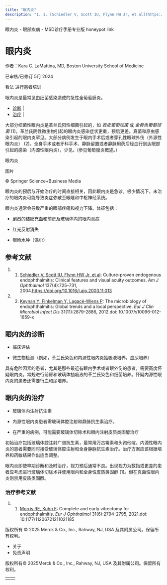 ```yaml
---
title: "眼内炎"
description: "1. 1. [Schiedler V, Scott IU, Flynn HW Jr, et al](https://www.sciencedirect.com/science/article/pii/S000293940301420X): Culture-proven endogenous endophthalmitis: Clinical features and visual acuity outcomes. _Am J Ophthalmol_ 137(4):725–731, 2004.https://doi.org/10.1016/j.ajo.2003.11.013"
---
```


﻿眼内炎 \- 眼部疾病 \- MSD诊疗手册专业版 honeypot link

# 眼内炎

作者：Kara C. LaMattina, MD, Boston University School of Medicine

已审核/已修订 5月 2024

看法 进行患者培训

眼内炎是最常见由细菌感染造成的急性全葡萄膜炎。

- [诊断](#诊断_v12782532_zh) \|
- [治疗](#治疗_v12782540_zh) \|

大部分细菌性眼内炎是革兰氏阳性细菌引起的，如 _表皮葡萄球菌_ 或 _金黄色葡萄球菌_ (1)。革兰氏阴性微生物引起的眼内炎感染症状更重，预后更差。真菌和原虫感染引起的眼内炎罕见。大部分病例发生于眼内手术后或者穿孔性眼球外伤（外源性眼内炎） (2)。全身手术或者牙科手术、静脉留置或者静脉用药后经血行到达眼部引起的感染（内源性眼内炎），少见。(参见葡萄膜炎概述。）

眼内炎



图片

© Springer Science+Business Media

眼内炎的预后与开始治疗的时间直接相关，因此眼内炎是急诊。极少情况下，未治疗的眼内炎可能导致炎症弥散至眼眶和中枢神经系统。

眼内炎通常会导致严重的眼部疼痛和视力下降。体征包括：

- 剧烈的结膜充血和前房及玻璃体内的眼内炎症

- 红光反射消失

- 眼睑水肿（偶尔）


## 参考文献

1. 1. [Schiedler V, Scott IU, Flynn HW Jr, et al](https://www.sciencedirect.com/science/article/pii/S000293940301420X): Culture-proven endogenous endophthalmitis: Clinical features and visual acuity outcomes. _Am J Ophthalmol_ 137(4):725–731, 2004.https://doi.org/10.1016/j.ajo.2003.11.013

2. 2. [Keynan Y, Finkelman Y, Lagacé-Wiens P](https://pubmed.ncbi.nlm.nih.gov/22664925/): The microbiology of endophthalmitis: Global trends and a local perspective. _Eur J Clin Microbiol Infect Dis_ 31(11):2879-2886, 2012.doi: 10.1007/s10096-012-1659-x


## 眼内炎的诊断

- 临床评估

- 微生物检测（例如，革兰氏染色和内源性眼内炎抽吸液培养，血尿培养）


具有危险因素的患者，尤其是那些最近有眼内手术或者眼外伤的患者，需要高度怀疑眼内炎。常规进行前房和玻璃体抽吸液的革兰氏染色和细菌培养。怀疑内源性眼内炎的患者还需要行血和尿培养。

## 眼内炎的治疗

- 玻璃体内注射抗生素

- 内源性眼内炎患者需玻璃体腔注射和静脉抗生素治疗。

- 在严重的病例，可能需要玻璃体切除术和眼内注射皮质类固醇治疗


初始治疗包括玻璃体腔注射广谱抗生素，最常用万古霉素和头孢他啶。内源性眼内炎的患者需要同时接受玻璃体腔注射和全身静脉抗生素治疗。治疗方案应该根据培养和药敏结果作出适当调整。

眼内炎即使早期诊断和及时治疗，视力预后通常不良。出现视力为数指或更差的患者应考虑进行玻璃体切除术并使用眼内和全身性皮质类固醇 (1)。但在真菌性眼内炎则禁用皮质类固醇。

### 治疗参考文献

1. 1. [Morris RE, Kuhn F](https://journals.sagepub.com/doi/10.1177/11206721211021185): Complete and early vitrectomy for endophthalmitis. _Eur J Ophthalmol_ 31(6):2794-2795, 2021.doi: 10.1177/11206721211021185




版权所有 © 2025
Merck & Co., Inc., Rahway, NJ, USA 及其附属公司。保留所有权利。

- 关于
- 免责声明

版权所有© 2025Merck & Co., Inc., Rahway, NJ, USA 及其附属公司。保留所有权利。

|     |     |
| --- | --- |
|  |  |